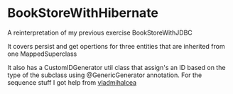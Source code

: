 # BookStoreWithHibernate
 
 A reinterpretation of my previous exercise BookStoreWithJDBC
 
 It covers persist and get opertions for three entities that are inherited from one MappedSuperclass
 
 It also has a CustomIDGenerator util class that assign's an ID based on the type of the subclass using @GenericGenerator annotation. For the sequence stuff I got help from [vladmihalcea](https://github.com/vladmihalcea/high-performance-java-persistence/blob/master/core/src/test/java/com/vladmihalcea/book/hpjp/hibernate/identifier/StringSequenceIdentifier.java "Go to Code")

